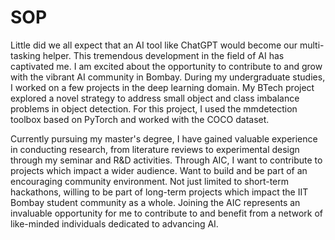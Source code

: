# SOP
Little did we all expect that an AI tool like ChatGPT would become our multi-tasking helper. This tremendous development in the field of AI has captivated me. I am excited about the opportunity to contribute to and grow with the vibrant AI community in Bombay. During my undergraduate studies, I worked on a few projects in the deep learning domain. My BTech project explored a novel strategy to address small object and class imbalance problems in object detection. For this project, I used the mmdetection toolbox based on PyTorch and worked with the COCO dataset. 

Currently pursuing my master's degree, I have gained valuable experience in conducting research, from literature reviews to experimental design through my seminar and R&D activities. Through AIC, I want to contribute to projects which impact a wider audience. Want to build and be part of an encouraging community environment. Not just limited to short-term hackathons, willing to be part of long-term projects which impact the IIT Bombay student community as a whole.
Joining the AIC represents an invaluable opportunity for me to contribute to and benefit from a network of like-minded individuals dedicated to advancing AI.

